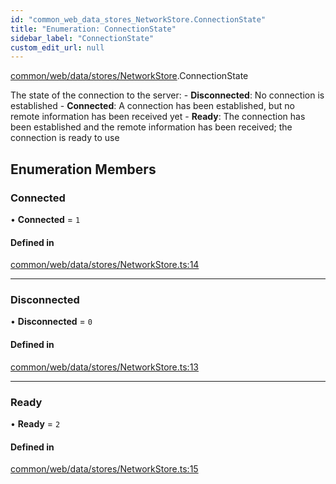 ```yaml
---
id: "common_web_data_stores_NetworkStore.ConnectionState"
title: "Enumeration: ConnectionState"
sidebar_label: "ConnectionState"
custom_edit_url: null
---
```


[common/web/data/stores/NetworkStore](../modules/common_web_data_stores_NetworkStore.md).ConnectionState

The state of the connection to the server:
    - **Disconnected**: No connection is established
    - **Connected**: A connection has been established, but no remote information has been received yet
    - **Ready**: The connection has been established and the remote information has been received; the connection is ready to use

## Enumeration Members

### Connected

• **Connected** = ``1``

#### Defined in

[common/web/data/stores/NetworkStore.ts:14](https://github.com/Soroush9978/rds-ng/blob/9a997cb/src/common/web/data/stores/NetworkStore.ts#L14)

___

### Disconnected

• **Disconnected** = ``0``

#### Defined in

[common/web/data/stores/NetworkStore.ts:13](https://github.com/Soroush9978/rds-ng/blob/9a997cb/src/common/web/data/stores/NetworkStore.ts#L13)

___

### Ready

• **Ready** = ``2``

#### Defined in

[common/web/data/stores/NetworkStore.ts:15](https://github.com/Soroush9978/rds-ng/blob/9a997cb/src/common/web/data/stores/NetworkStore.ts#L15)
